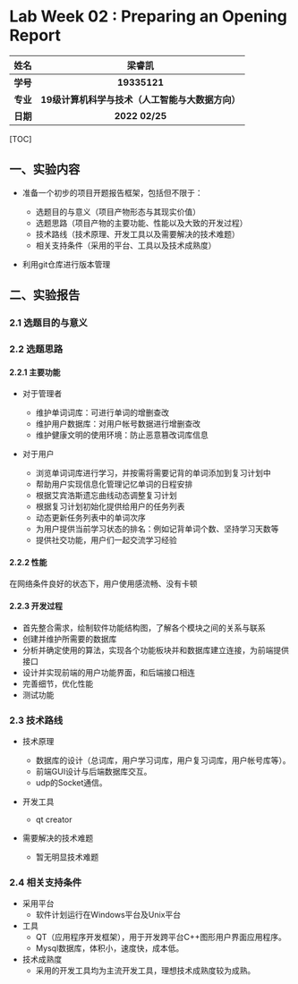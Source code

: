 # Lab Week 02 : Preparing an Opening Report



|   姓名   |                      梁睿凯                      |
| :------: | :----------------------------------------------: |
| **学号** |                   **19335121**                   |
| **专业** | **19级计算机科学与技术（人工智能与大数据方向）** |
| **日期** |                  **2022 02/25**                  |



[TOC]



## 一、实验内容

- 准备一个初步的项目开题报告框架，包括但不限于：
  - 选题目的与意义（项目产物形态与其现实价值）
  - 选题思路（项目产物的主要功能、性能以及大致的开发过程）
  - 技术路线（技术原理、开发工具以及需要解决的技术难题）
  - 相关支持条件（采用的平台、工具以及技术成熟度）

- 利用git仓库进行版本管理



## 二、实验报告

### 2.1	选题目的与意义

### 2.2	选题思路

#### 2.2.1 主要功能

- 对于管理者

  - 维护单词词库：可进行单词的增删查改
  - 维护用户数据库：对用户帐号数据进行增删查改
  - 维护健康文明的使用环境：防止恶意篡改词库信息

- 对于用户

  - 浏览单词词库进行学习，并按需将需要记背的单词添加到复习计划中
  - 帮助用户实现信息化管理记忆单词的日程安排
  - 根据艾宾浩斯遗忘曲线动态调整复习计划
  - 根据复习计划初始化提供给用户的任务列表
  - 动态更新任务列表中的单词次序
  - 为用户提供当前学习状态的排名：例如记背单词个数、坚持学习天数等
  - 提供社交功能，用户们一起交流学习经验

#### 2.2.2 性能

在网络条件良好的状态下，用户使用感流畅、没有卡顿

#### 2.2.3 开发过程

- 首先整合需求，绘制软件功能结构图，了解各个模块之间的关系与联系
- 创建并维护所需要的数据库
- 分析并确定使用的算法，实现各个功能板块并和数据库建立连接，为前端提供接口
- 设计并实现前端的用户功能界面，和后端接口相连
- 完善细节，优化性能
- 测试功能

### 2.3	技术路线

- 技术原理
  - 数据库的设计（总词库，用户学习词库，用户复习词库，用户帐号库等）。
  - 前端GUI设计与后端数据库交互。
  - udp的Socket通信。
- 开发工具
  - qt creator

- 需要解决的技术难题
  - 暂无明显技术难题

### 2.4	相关支持条件

- 采用平台
  - 软件计划运行在Windows平台及Unix平台
- 工具
  - QT（应用程序开发框架），用于开发跨平台C++图形用户界面应用程序。
  - Mysql数据库，体积小，速度快，成本低。
- 技术成熟度
  - 采用的开发工具均为主流开发工具，理想技术成熟度较为成熟。

